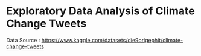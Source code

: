 # Exploratory Data Analysis of Climate Change Tweets

Data Source : https://www.kaggle.com/datasets/die9origephit/climate-change-tweets
